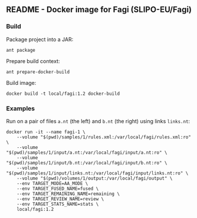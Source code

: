 ## README - Docker image for Fagi (SLIPO-EU/Fagi)

### Build

Package project into a JAR:

    ant package

Prepare build context:

    ant prepare-docker-build

Build image:

    docker build -t local/fagi:1.2 docker-build

### Examples

Run on a pair of files `a.nt` (the left) and `b.nt` (the right) using links `links.nt`:

    docker run -it --name fagi-1 \
        --volume "$(pwd)/samples/1/rules.xml:/var/local/fagi/rules.xml:ro" \
        --volume "$(pwd)/samples/1/input/a.nt:/var/local/fagi/input/a.nt:ro" \
        --volume "$(pwd)/samples/1/input/b.nt:/var/local/fagi/input/b.nt:ro" \
        --volume "$(pwd)/samples/1/input/links.nt:/var/local/fagi/input/links.nt:ro" \
        --volume "$(pwd)/volumes/1/output:/var/local/fagi/output" \
        --env TARGET_MODE=AA_MODE \
        --env TARGET_FUSED_NAME=fused \
        --env TARGET_REMAINING_NAME=remaining \
        --env TARGET_REVIEW_NAME=review \
        --env TARGET_STATS_NAME=stats \
        local/fagi:1.2

 



